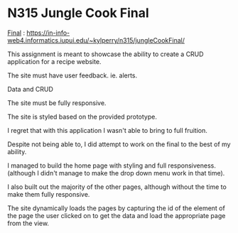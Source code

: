 # N315 Jungle Cook Final

[Final](https://in-info-web4.informatics.iupui.edu/~kylperry/n315/jungleCookFinal/) : https://in-info-web4.informatics.iupui.edu/~kylperry/n315/jungleCookFinal/

This assignment is meant to showcase the ability to create a
CRUD application for a recipe website.

The site must have user feedback. ie. alerts.

Data and CRUD

The site must be fully responsive.

The site is styled based on the provided prototype.

I regret that with this application I wasn't able to bring to full fruition.

Despite not being able to, I did attempt to work on the final to the best of my ability.

I managed to build the home page with styling and full responsiveness. (although I didn't manage to make the drop down menu work in that time).

I also built out the majority of the other pages, although without the time to make them fully responsive.

The site dynamically loads the pages by capturing the id of the element of the page the user clicked on to get the data and load the
appropriate page from the view.
